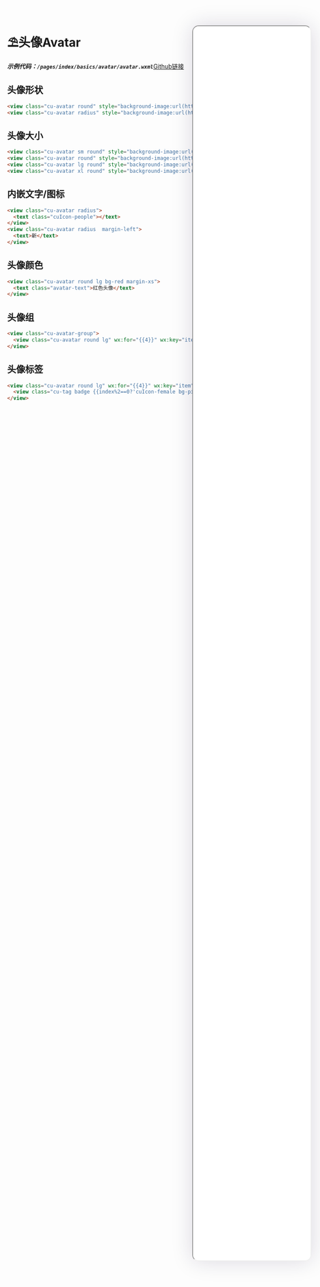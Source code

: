 <!--
 * @Descripttion: 
 * @version: V1.0
 * @Author: Xiaokang Lei
 * @email: lxk201808@163.com
 * @Date: 2022-12-02 16:56:21
 * @LastEditors: Xiaokang Lei
 * @LastEditTime: 2023-01-13 15:40:53
-->

<div class="minipre" style="width:18%; min-width:275px; height:90%; float:right; position:fixed; right:2.5%;top:2%;z-index:99;">
  <iframe src="./h5/index.html#/pages/index/basics/avatar/avatar" width="100%" height="80%" style="border-radius:15px; box-shadow:0 0 50px 0px rgb(30 0 60 / 15%);"></iframe>
</div>

# ⛱️头像Avatar

***示例代码：`/pages/index/basics/avatar/avatar.wxml`***[Github链接](https://github.com/XiaokangLei/ColorUI-GA/blob/master/pages/index/basics/avatar/avatar.wxml)

## 头像形状

```html
<view class="cu-avatar round" style="background-image:url(https://image.meiye.art/pic_1628404025424);"></view>
<view class="cu-avatar radius" style="background-image:url(https://image.meiye.art/pic_1628404025424);"></view>
```

## 头像大小

```html
<view class="cu-avatar sm round" style="background-image:url(https://image.meiye.art/pic_1628404025424);"></view>
<view class="cu-avatar round" style="background-image:url(https://image.meiye.art/pic_1628404025424);"></view>
<view class="cu-avatar lg round" style="background-image:url(https://image.meiye.art/pic_1628404025424);"></view>
<view class="cu-avatar xl round" style="background-image:url(https://image.meiye.art/pic_1628404025424);"></view>
```

## 内嵌文字/图标

```html
<view class="cu-avatar radius">
  <text class="cuIcon-people"></text>
</view>
<view class="cu-avatar radius  margin-left">
  <text>新</text>
</view>
```

## 头像颜色

```html
<view class="cu-avatar round lg bg-red margin-xs">
  <text class="avatar-text">红色头像</text>
</view>
```

## 头像组

```html
<view class="cu-avatar-group">
  <view class="cu-avatar round lg" wx:for="{{4}}" wx:key="item" style="background-image:url(https://image.meiye.art/pic_1628404025424);"></view>
</view>
```

## 头像标签

```html
<view class="cu-avatar round lg" wx:for="{{4}}" wx:key="item" style="background-image:url(https://image.meiye.art/pic_1628404025424);">
  <view class="cu-tag badge {{index%2==0?'cuIcon-female bg-pink':'cuIcon-male bg-blue'}}"></view>
</view>
```
